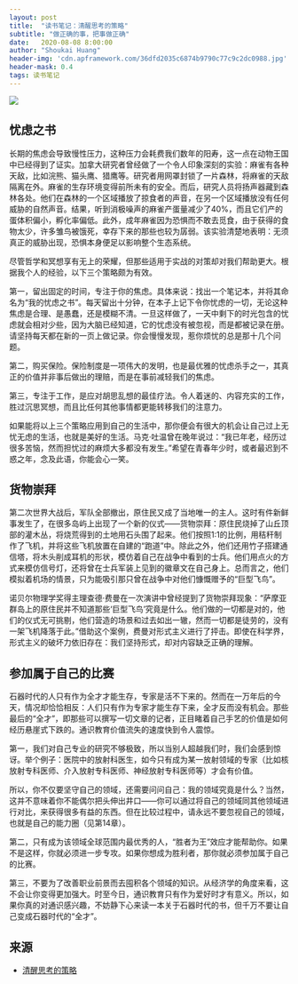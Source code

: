 ```yaml
---
layout: post
title:  "读书笔记：清醒思考的策略"
subtitle: "做正确的事，把事做正确"
date:   2020-08-08 8:00:00
author: "Shoukai Huang"
header-img: 'cdn.apframework.com/36dfd2035c6874b9790c77c9c2dc0988.jpg'
header-mask: 0.4
tags: 读书笔记
---
```


![](http://cdn.apframework.com/30770361c5d02c67b19fb2097111d08c.jpg)


## 忧虑之书

长期的焦虑会导致慢性压力，这种压力会耗费我们数年的阳寿，这一点在动物王国中已经得到了证实。加拿大研究者曾经做了一个令人印象深刻的实验：麻雀有各种天敌，比如浣熊、猫头鹰、猎鹰等。研究者用网罩封锁了一片森林，将麻雀的天敌隔离在外。麻雀的生存环境变得前所未有的安全。而后，研究人员将扬声器藏到森林各处。他们在森林的一个区域播放了掠食者的声音，在另一个区域播放没有任何威胁的自然声音。结果，听到消极噪声的麻雀产蛋量减少了40%，而且它们产的蛋体积偏小，孵化率偏低。此外，成年麻雀因为恐惧而不敢去觅食，由于获得的食物太少，许多雏鸟被饿死，幸存下来的那些也较为孱弱。该实验清楚地表明：无须真正的威胁出现，恐惧本身便足以影响整个生态系统。

尽管哲学和冥想享有无上的荣耀，但那些适用于实战的对策却对我们帮助更大。根据我个人的经验，以下三个策略颇为有效。

第一，留出固定的时间，专注于你的焦虑。具体来说：找出一个笔记本，并将其命名为“我的忧虑之书”。每天留出十分钟，在本子上记下令你忧虑的一切，无论这种焦虑是合理、是愚蠢，还是模糊不清。一旦这样做了，一天中剩下的时光包含的忧虑就会相对少些，因为大脑已经知道，它的忧虑没有被忽视，而是都被记录在册。请坚持每天都在新的一页上做记录。你会慢慢发现，惹你烦忧的总是那十几个问题。

第二，购买保险。保险制度是一项伟大的发明，也是最优雅的忧虑杀手之一，其真正的价值并非事后做出的理赔，而是在事前减轻我们的焦虑。

第三，专注于工作，是应对胡思乱想的最佳疗法。令人着迷的、内容充实的工作，胜过沉思冥想，而且比任何其他事情都更能转移我们的注意力。

如果能将以上三个策略应用到自己的生活中，那你便会有很大的机会让自己过上无忧无虑的生活，也就是美好的生活。马克·吐温曾在晚年说过：“我已年老，经历过很多苦恼，然而担忧过的麻烦大多都没有发生。”希望在青春年少时，或者最迟到不惑之年，念及此语，你能会心一笑。

## 货物崇拜

第二次世界大战后，军队全部撤出，原住民又成了当地唯一的主人。这时有件新鲜事发生了，在很多岛屿上出现了一个新的仪式——货物崇拜：原住民烧掉了山丘顶部的灌木丛，将烧荒得到的土地用石头围了起来。他们按照1∶1的比例，用秸秆制作了飞机，并将这些飞机放置在自建的“跑道”中。除此之外，他们还用竹子搭建通信塔，将木头削成耳机的形状，模仿着自己在战争中看到的士兵。他们用点火的方式来模仿信号灯，还将曾在士兵军装上见到的徽章文在自己身上。总而言之，他们模拟着机场的情景，只为能吸引那只曾在战争中对他们慷慨赠予的“巨型飞鸟”。

诺贝尔物理学奖得主理查德·费曼在一次演讲中曾经提到了货物崇拜现象：“萨摩亚群岛上的原住民并不知道那些‘巨型飞鸟’究竟是什么。他们做的一切都是对的，他们的仪式无可挑剔，他们营造的场景和过去如出一辙，然而一切都是徒劳的，没有一架飞机降落于此。”借助这个案例，费曼对形式主义进行了抨击。即使在科学界，形式主义的破坏力依旧存在：我们坚持形式，却对内容缺乏正确的理解。

## 参加属于自己的比赛

石器时代的人只有作为全才才能生存，专家是活不下来的。然而在一万年后的今天，情况却恰恰相反：人们只有作为专家才能生存下来，全才反而没有机会。那些最后的“全才”，即那些可以撰写一切文章的记者，正目睹着自己手艺的价值是如何经历悬崖式下跌的。通识教育价值流失的速度快到令人震惊。

第一，我们对自己专业的研究不够极致，所以当别人超越我们时，我们会感到惊讶。举个例子：医院中的放射科医生，如今只有成为某一放射领域的专家（比如核放射专科医师、介入放射专科医师、神经放射专科医师等）才会有价值。

所以，你不仅要坚守自己的领域，还需要问问自己：我的领域究竟是什么？当然，这并不意味着你不能偶尔把头伸出井口——你可以通过将自己的领域同其他领域进行对比，来获得很多有益的东西。但在比较过程中，请永远不要忽视自己的领域，也就是自己的能力圈（见第14章）。

第二，只有成为该领域全球范围内最优秀的人，“胜者为王”效应才能帮助你。如果不是这样，你就必须进一步专攻。如果你想成为胜利者，那你就必须参加属于自己的比赛。

第三，不要为了改善职业前景而去囤积各个领域的知识。从经济学的角度来看，这不会让你变得更加强大。时至今日，通识教育只有作为爱好时才有意义。所以，如果你真的对通识感兴趣，不妨静下心来读一本关于石器时代的书，但千万不要让自己变成石器时代的“全才”。

## 来源

* [清醒思考的策略](https://book.douban.com/subject/34442149/)
